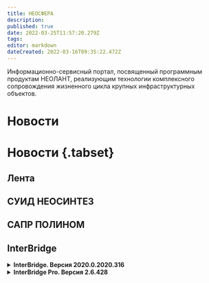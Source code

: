 ```yaml
---
title: НЕОСФЕРА
description: 
published: true
date: 2022-03-25T11:57:20.279Z
tags: 
editor: markdown
dateCreated: 2022-03-16T09:35:22.472Z
---
```


Информационно-сервисный портал, посвященный программным продуктам НЕОЛАНТ, реализующим технологии комплексного сопровождения жизненного цикла крупных инфраструктурных объектов.

# Новости

# Новости {.tabset}

## Лента

## СУИД НЕОСИНТЕЗ

## САПР ПОЛИНОМ

## InterBridge

<details>
  <summary><b>InterBridge. Версия 2020.0.2020.316</b></summary>
  <ul>
    <li>Полином. Реализована поддержка PBS (формирование слоев, атрибуты).</li>
    <li>Компас. Добавлена поддержка версии 20.</li>
    <li>InterStorage. Добавлен расчет и вывод диапазона координат при сохранении 2D изображения.</li>
    <li>Навигатор. Изменена обработка текстур в формате PNG (top-to-bottom).</li>
    <li>API. Files.Remove(-1) очищает файл проекта и факт модификации. Дополнена реализация GetWindowLong.</li>
  </ul>
</details>

<details>
  <summary><b>InterBridge Pro. Версия 2.6.428</b></summary>
  <b>Изменения</b>
  <ul>
    <li>#226 - добавлена возможность использования горячих клавиш для перебора коллизий при работе со списком коллизий (предыдущая – CTRL+< / следующая – CTRL+>).</li>
    <li>#330 - при работе со сборками P3DW в механизме настройки наборов элементов реализовано полное отображение исходной структуры сборки, включая разделы (папки).</li>
    <li>#367 - в контекстное меню списка коллизий окна "Менеджер просмотра коллизий" добавлены команды для массового изменения коллизий (Изменить статус, Очистить комментарий).</li>
    <li>#371 - в фильтр по колонкам в списке коллизий окна "Менеджер просмотра коллизий" добавлена возможность фильтрации группирующих узлов (разделов, групп) вместе со всеми дочерними элементами.</li>
    <li>#379 - в меню "Дополнительно" окна "Менеджер просмотра коллизий" добавлена команда для удаления исключенных (исправленных) коллизий из списка.</li>
    <li>#380 - реализован механизм обработки онлайн операций удаления слоев с маркерами и/или маркеров через штатный интерфейс InterBridge и повреждения таким образом сессии.</li>
    <li>#381 - реализован механизм защиты от внешнего (офлайн) удаления слоев с маркерами коллизий и/или маркеров через штатный интерфейс InterBridge и нарушения таким образом алгоритма работы плагина.</li>
  </ul>
  
  <b>Исправлено</b>
  <ul>
    <li>#389 - восстановлено отображение переменных в редакторе отчетов при создании шаблона отчета с нуля.</li>
    <li>#390 - скорректирован алгоритм определения состояния "Не определено" (повторно отображалось на коллизиях с состоянием "Исключена" при перезагрузке сессии без изменений в модели).</li>
    <li>#393 - устранена проблема, приводящая к некорректному поведению при сохранении снимка сессии с "тяжелыми" моделями.</li>
    <li>#394 - исправлена возможность использования узлов типа "Файл" при формировании наборов элементов с выбором по структуре модели.</li>
  </ul>
</details>